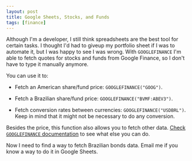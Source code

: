 ```yaml
---
layout: post
title: Google Sheets, Stocks, and Funds
tags: [finance]
---
```


Although I'm a developer, I still think spreadsheets are the best tool for certain tasks.
I thought I'd had to giveup my portfolio sheet if I was to automate it, but I was happy to see I was wrong.
With `GOOGLEFINANCE` I'm able to fetch quotes for stocks and funds from Google Finance, so I don't have to type it manually anymore.

You can use it to:

- Fetch an American share/fund price: `GOOGLEFINANCE("GOOG")`.

- Fetch a Brazilian share/fund price: `GOOGLEFINANCE("BVMF:ABEV3")`.

- Fetch conversion rates between currencies: `GOOGLEFINANCE("USDBRL")`.
Keep in mind that it might not be necessary to do any conversion.

Besides the price, this function also allows you to fetch other data.
[Check `GOOGLEFINANCE` documentation][DOC] to see what else you can do.

[DOC]: https://support.google.com/docs/answer/3093281?hl=en

Now I need to find a way to fetch Brazilian bonds data.
Email me if you know a way to do it in Google Sheets.


